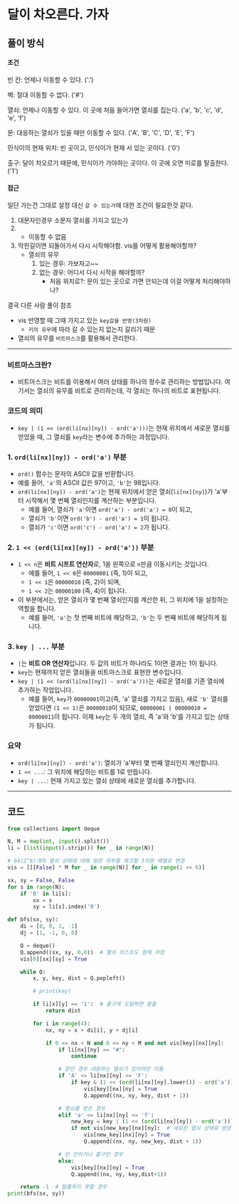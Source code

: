 # 달이 차오른다. 가자

## 풀이 방식
#### 조건
빈 칸: 언제나 이동할 수 있다. ('.')

벽: 절대 이동할 수 없다. ('#')

열쇠: 언제나 이동할 수 있다. 이 곳에 처음 들어가면 열쇠를 집는다. ('a', 'b', 'c', 'd', 'e', 'f')

문: 대응하는 열쇠가 있을 때만 이동할 수 있다. ('A', 'B', 'C', 'D', 'E', 'F')

민식이의 현재 위치: 빈 곳이고, 민식이가 현재 서 있는 곳이다. ('0')

출구: 달이 차오르기 때문에, 민식이가 가야하는 곳이다. 이 곳에 오면 미로를 탈출한다. ('1')


#### 접근
일단 가는건 그대로 설정
대신 `갈 수 있는가`에 대한 조건이 필요한것 같다.
1. 대문자인경우 소문자 열쇠를 가지고 있는가
2. - 이동할 수 없음
3. 막힌길이면 되돌아가서 다시 시작해야함. vis를 어떻게 활용해야할까?
    - 열쇠의 유무
        1. 있는 경우: 가보자고~~
        2. 없는 경우: 어디서 다시 시작을 해야할까?
            - 처음 위치로?: 문이 있는 곳으로 가면 안되는데 이걸 어떻게 처리해야하나?
            
결국 다른 사람 풀이 참조
- vis 반영할 때 그때 가지고 있는 `key값을 반영(3차원)`
    - `키의 유무`에 따라 갈 수 있는지 없는지 갈리기 때문
- 열쇠의 유무를 `비트마스크`를 활용해서 관리한다.

---


### 비트마스크란?

- 비트마스크는 비트를 이용해서 여러 상태를 하나의 정수로 관리하는 방법입니다. 여기서는 열쇠의 유무를 비트로 관리하는데, 각 열쇠는 하나의 비트로 표현됩니다.

### 코드의 의미

- `key | (1 << (ord(li[nx][ny]) - ord('a')))`는 현재 위치에서 새로운 열쇠를 얻었을 때, 그 열쇠를 `key`라는 변수에 추가하는 과정입니다.

### 1. `ord(li[nx][ny]) - ord('a')` 부분

- `ord()` 함수는 문자의 ASCII 값을 반환합니다.
- 예를 들어, `'a'`의 ASCII 값은 97이고, `'b'`는 98입니다.
- `ord(li[nx][ny]) - ord('a')`는 현재 위치에서 얻은 열쇠(`li[nx][ny]`)가 'a'부터 시작해서 몇 번째 열쇠인지를 계산하는 부분입니다.
    - 예를 들어, 열쇠가 `'a'`이면 `ord('a') - ord('a') = 0`이 되고,
    - 열쇠가 `'b'`이면 `ord('b') - ord('a') = 1`이 됩니다.
    - 열쇠가 `'c'`이면 `ord('c') - ord('a') = 2`가 됩니다.

### 2. `1 << (ord(li[nx][ny]) - ord('a'))` 부분

- `1 << n`은 **비트 시프트 연산자**로, 1을 왼쪽으로 `n`만큼 이동시키는 것입니다.
    - 예를 들어, `1 << 0`은 `00000001` (즉, 1)이 되고,
    - `1 << 1`은 `00000010` (즉, 2)이 되며,
    - `1 << 2`는 `00000100` (즉, 4)이 됩니다.
- 이 부분에서는, 얻은 열쇠가 몇 번째 열쇠인지를 계산한 뒤, 그 위치에 1을 설정하는 역할을 합니다.
    - 예를 들어, `'a'`는 첫 번째 비트에 해당하고, `'b'`는 두 번째 비트에 해당하게 됩니다.

### 3. `key | ...` 부분

- `|`는 **비트 OR 연산자**입니다. 두 값의 비트가 하나라도 1이면 결과는 1이 됩니다.
- `key`는 현재까지 얻은 열쇠들을 비트마스크로 표현한 변수입니다.
- `key | (1 << (ord(li[nx][ny]) - ord('a')))`는 새로운 열쇠를 기존 열쇠에 추가하는 작업입니다.
    - 예를 들어, `key`가 `00000001`이고(즉, 'a' 열쇠를 가지고 있음), 새로 `'b'` 열쇠를 얻었다면 `(1 << 1)`은 `00000010`이 되므로, `00000001 | 00000010 = 00000011`이 됩니다. 이제 `key`는 두 개의 열쇠, 즉 'a'와 'b'를 가지고 있는 상태가 됩니다.

### 요약

- `ord(li[nx][ny]) - ord('a')`: 열쇠가 'a'부터 몇 번째 열쇠인지 계산합니다.
- `1 << ...`: 그 위치에 해당하는 비트를 1로 만듭니다.
- `key | ...`: 현재 가지고 있는 열쇠 상태에 새로운 열쇠를 추가합니다.


---

## 코드

```python
from collections import deque

N, M = map(int, input().split())
li = [list(input().strip()) for _ in range(N)]

# 64(2^6)개의 열쇠 상태에 대해 방문 여부를 체크할 3차원 배열로 변경
vis = [[[False] * M for _ in range(N)] for _ in range(1 << 6)]

sx, sy = False, False
for s in range(N):
    if '0' in li[s]:
        sx = s
        sy = li[s].index('0')

def bfs(sx, sy):
    di = [0, 0, 1, -1]
    dj = [1, -1, 0, 0]

    Q = deque()
    Q.append((sx, sy, 0,0))  # 열쇠 리스트도 함께 저장
    vis[0][sx][sy] = True

    while Q:
        x, y, key, dist = Q.popleft()

        # print(key)

        if li[x][y] == '1':  # 출구에 도달하면 탈출
            return dist

        for i in range(4):
            nx, ny = x + di[i], y + dj[i]

            if 0 <= nx < N and 0 <= ny < M and not vis[key][nx][ny]:
                if li[nx][ny] == "#":
                    continue

                # 문인 경우 대응하는 열쇠가 있어야만 이동
                if 'A' <= li[nx][ny] <= 'F':
                    if key & (1 << (ord(li[nx][ny].lower()) - ord('a'))):
                        vis[key][nx][ny] = True
                        Q.append((nx, ny, key, dist + 1))

                # 열쇠를 얻은 경우
                elif 'a' <= li[nx][ny] <= 'f':
                    new_key = key | (1 << (ord(li[nx][ny]) - ord('a')))  # 새로운 열쇠 상태
                    if not vis[new_key][nx][ny]:  # 새로운 열쇠 상태로 방문한 적이 없으면
                        vis[new_key][nx][ny] = True
                        Q.append((nx, ny, new_key, dist + 1))

                # 빈 칸이거나 출구인 경우
                else:
                    vis[key][nx][ny] = True
                    Q.append((nx, ny, key,dist+1))

    return -1  # 탈출하지 못할 경우
print(bfs(sx, sy))

```